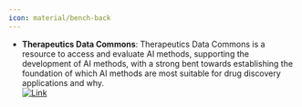 ```yaml
---
icon: material/bench-back
---
```


- **Therapeutics Data Commons**: Therapeutics Data Commons is a resource to access and evaluate AI methods, supporting the development of AI methods, with a strong bent towards establishing the foundation of which AI methods are most suitable for drug discovery applications and why.  
	[![Link](https://img.shields.io/badge/Link-offline-red?style=for-the-badge&logo=xamarin&logoColor=red)](https://tdcommons.ai/) 

